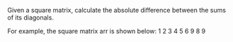 Given a square matrix, calculate the absolute difference between the sums of its diagonals.

For example, the square matrix arr is shown below:
1 2 3
4 5 6
9 8 9
